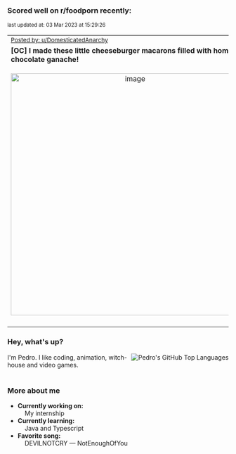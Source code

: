 ### Scored well on r/foodporn recently:

<p align="left"><sub>last updated at: 03 Mar 2023 at 15:29:26</sub></p>

|   |
| --- |
| <sub>[Posted by: u/DomesticatedAnarchy][source]</sub> |
| **[OC] I made these little cheeseburger macarons filled with homemade chocolate ganache!** | 
|<p align="center"> <img alt="image" src="https://i.redd.it/trpwof6yt6la1.jpg" width="550" /> </p>|
|   |

### Hey, what's up?
<img align="right" alt="Pedro's GitHub Top Languages" src="https://github-readme-stats.vercel.app/api/top-langs/?username=PedrosUsername&exclude_repo=HW2&layout=compact" />

I'm Pedro. I like coding, animation, witch-house and video games.<br><br>

### More about me
- **Currently working on:**  
&nbsp;&nbsp;&nbsp;&nbsp;My internship
- **Currently learning:**  
&nbsp;&nbsp;&nbsp;&nbsp;Java and Typescript
- **Favorite song:**  
&nbsp;&nbsp;&nbsp;&nbsp;DEVILNOTCRY — NotEnoughOfYou<br><br>

  



  
  
  
[linkedin]: https://linkedin.com/in/pedro-h-r-gomes-8a487b14a/
[gmail]: mailto:pilique11@gmail.com
[source]: https://reddit.com/r/FoodPorn/comments/11f6pqu/oc_i_made_these_little_cheeseburger_macarons/
[redditAPI]: https://www.reddit.com/dev/api/